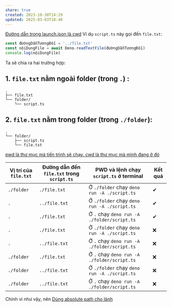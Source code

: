 ```yaml
---
share: true
created: 2023-10-30T14:29
updated: 2025-03-03T18:48
---
```

[Đường dẫn trong launch.json là cwd](../../C%C3%B4ng%20c%E1%BB%A5/IDE/VS%20Code/%C4%90%C6%B0%E1%BB%9Dng%20d%E1%BA%ABn%20trong%20launch.json%20l%C3%A0%20cwd.md) 
Ví dụ `script.ts` này gọi đến `file.txt`:
```ts
const đườngDẫnTươngĐối = '../file.txt'
const nộiDungFile = await Deno.readTextFile(đườngDẫnTươngĐối)
console.log(nộiDungFile)
```
Ta sẽ chia ra hai trường hợp:
## 1. `file.txt` nằm ngoài folder (trong `.`) :
```
. 
├── file.txt 
└── folder/ 
	└── script.ts
```
## 2. `file.txt` nằm trong folder (trong `./folder`):
```
. 
└── folder/ 
	├── script.ts 
	└── file.txt
```
[pwd là thư mục mà tiến trình sẽ chạy. cwd là thư mục mà mình đang ở đó](./pwd%20l%C3%A0%20th%C6%B0%20m%E1%BB%A5c%20m%C3%A0%20ti%E1%BA%BFn%20tr%C3%ACnh%20s%E1%BA%BD%20ch%E1%BA%A1y.%20cwd%20l%C3%A0%20th%C6%B0%20m%E1%BB%A5c%20m%C3%A0%20m%C3%ACnh%20%C4%91ang%20%E1%BB%9F%20%C4%91%C3%B3.md)

| Vị trí của `file.txt` | Đường dẫn đến `file.txt` trong `script.ts` | PWD và lệnh chạy `script.ts` ở terminal     | Kết quả |
| --------------------- | ------------------------------------------ | ------------------------------------------- | ------- |
| `./folder`            | `./file.txt`                               | Ở `./folder` chạy `deno run -A ./script.ts` | ✔       |
| `.`                   | `../file.txt`                              | Ở `./folder` chạy `deno run -A ./script.ts` | ✔       |
| `.`                   | `./file.txt`                               | Ở `.` chạy `deno run -A ./folder/script.ts` | ✔       |
| `.`                   | `./file.txt`                               | Ở `./folder` chạy `deno run -A ./script.ts` | ❌      |
| `.`                   | `../file.txt`                              | Ở `.` chạy `deno run -A ./folder/script.ts` | ❌      |
| `./folder`            | `./file.txt`                               | Ở `.` chạy `deno run -A ./folder/script.ts` | ❌      |
| `./folder`            | `../file.txt`                              | Ở `./folder` chạy `deno run -A ./script.ts` | ❌      |
| `./folder`            | `../file.txt`                              | Ở `.` chạy `deno run -A ./folder/script.ts` | ❌      |

Chính vì như vậy, nên [Dùng absolute path cho lành](./D%C3%B9ng%20absolute%20path%20cho%20l%C3%A0nh.md)